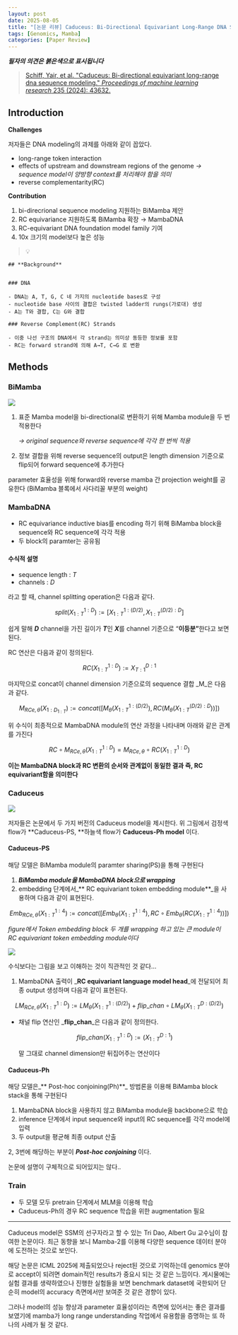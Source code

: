 ```yaml
---
layout: post
date: 2025-08-05
title: "[논문 리뷰] Caduceus: Bi-Directional Equivariant Long-Range DNA Sequence Modeling"
tags: [Genomics, Mamba]
categories: [Paper Review]
---
```


<span class="notion-red">_**필자의 의견은 붉은색으로 표시됩니다**_</span>


> [Schiff, Yair, et al. "Caduceus: Bi-directional equivariant long-range dna sequence modeling." ](https://pmc.ncbi.nlm.nih.gov/articles/PMC12189541/)[_Proceedings of machine learning research_](https://pmc.ncbi.nlm.nih.gov/articles/PMC12189541/)[ 235 (2024): 43632.](https://pmc.ncbi.nlm.nih.gov/articles/PMC12189541/)



## Introduction


**Challenges**


저자들은 DNA modeling의 과제를 아래와 같이 꼽았다.

- long-range token interaction
- effects of upstream and downstream regions of the genome 
_→ sequence model이 양방향 context를 처리해야 함을 의미_
- reverse complementarity(RC)

**Contribution**

1. bi-direcrional sequence modeling 지원하는 BiMamba 제안
1. RC equivariance 지원하도록 BiMamba 확장 → MambaDNA
1. RC-equivariant DNA foundation model family 기여
1. 10x 크기의 model보다 높은 성능

> 💡 


	## **Background**


	### DNA

	- DNA는 A, T, G, C 네 가지의 nucleotide bases로 구성
	- nucleotide base 사이의 결합은 twisted ladder의 rungs(가로대) 생성
	- A는 T와 결합, C는 G와 결합

	### Reverse Complement(RC) Strands

	- 이중 나선 구조의 DNA에서 각 strand는 의미상 동등한 정보를 포함
	- RC는 forward strand에 의해 A→T, C→G 로 변환


## Methods



### BiMamba


![](https://prod-files-secure.s3.us-west-2.amazonaws.com/542b861c-36a8-4051-84e5-8804b6728dba/2c247d59-7815-4980-99f0-8f0d21f445a7/image.png?X-Amz-Algorithm=AWS4-HMAC-SHA256&X-Amz-Content-Sha256=UNSIGNED-PAYLOAD&X-Amz-Credential=ASIAZI2LB466YRZZKT7L%2F20250921%2Fus-west-2%2Fs3%2Faws4_request&X-Amz-Date=20250921T200112Z&X-Amz-Expires=3600&X-Amz-Security-Token=IQoJb3JpZ2luX2VjEJL%2F%2F%2F%2F%2F%2F%2F%2F%2F%2FwEaCXVzLXdlc3QtMiJGMEQCIAgh2MeFtxsKZMTYmcsJROQ84%2FEtCELD3TPvVV5G6AiPAiAfBMyJQw40lYgTTdu0V%2FXVQzpYA3o72h7K%2FvRz%2F5SdxSr%2FAwgaEAAaDDYzNzQyMzE4MzgwNSIM2wIt9r8hwkQchirbKtwD4qVV8KRJVhfMqWXcaZ4iPkpgU9DAP7XvlocKChTn86by9EUUbHA3eeF2DpqoXcazpmsrNUOyrFtV09PT9dhDRK7VJtfxPo5qsSNu2hFoRZ8THP0x8SWpFgbwI6XPwKH1NKtsX6SQtcYiDNudZZtDw8yxikPuDkA8%2Bdf2e6rc%2F4eP0RZ6H6VmB9IEItc2YYFyt3i3vpWcuNdlZ3S%2BgZYcAEZG0uWjrOol0Psb7rBdVXndT9LHWEUVDLbBm1Bd4WBSmFszuU0t%2FVyCD%2B9ehgLmMDj3sQBSr7hVillx9fi7%2BLxZBs1oISwh7YkvfOzFEvxNN%2Fha2nDGwkW3cQlRhkr2CoVeJvLzfjLT8v3KiJuHjEgLurh6EBGQNW61rXprU%2F0a%2FUw7qiGxS2pqZf35J1VDuRf7pFIGIGCjaS9SexkKnT5qC50cTDjhI9shj4dj7ZRsNL5SqojFonk3sT4%2FKvxaCSBd1x%2FlED8v9QmPDUN7JBGRQSTRsKzkEiMbXd0%2Br%2Bwi1iUxoh8LkPzo3Ap%2FcaZs1rTGk%2FuXNoIgN2GafXCW4T6qkVA4F99%2BcwwtvGc8gIx7wHNK5VK6ENSMP9Y%2BSykjvG3uxPiloL1RD7l1R9ELotLoXIFmezG41mhOzW0w6%2BnAxgY6pgE1oKm5Tw1Xhb%2BlA%2FLxEQLXhBIhbgAiy6iKeMUx%2BPayUOX9PMdft%2F09sgBwkc80OY2s3IQK4md%2BxZB%2F%2F1XZ%2BTEgFNLGv0s8gnvaqNTilc3D%2FGHcwR%2BEn6pCB8kpS7GRITJmomLtDfmNMEDWDpLvoOq7EEgQ1G1DhytD0SeottrJX7wPDlVtJOW9mjs%2B6NXUIGhvZUuArBmFR3O1ffkiNzrY9zruUvPm&X-Amz-Signature=403ec77fd7f2537a629ee80809258927fec806f2cf82b8b6e27c18d040627e3d&X-Amz-SignedHeaders=host&x-amz-checksum-mode=ENABLED&x-id=GetObject)

1. 표준 Mamba model을 bi-directional로 변환하기 위해 Mamba module을 두 번 적용한다

	_→ original sequence와 reverse sequence에 각각 한 번씩 적용_

1. 정보 결합을 위해 reverse sequence의 output은 length dimension 기준으로 flip되어 forward sequence에 추가한다

parameter 효율성을 위해 forward와 reverse mamba 간 projection weight를 공유한다 (BiMamba 블록에서 사다리꼴 부분의 weight)



### MambaDNA

- RC equivariance inductive bias를 encoding 하기 위해 BiMamba block을 sequence와 RC sequence에 각각 적용
- 두 block의 paramter는 공유됨


#### 수식적 설명

- sequence length : _T_
- channels : _D_

라고 할 때,  channel splitting operation은 다음과 같다.


$$
split(X^{1:D}_{1:T}):=[X^{1:(D/2)}_{1:T},X^{(D/2):D}_{1:T}]
$$


<span class="notion-red">쉽게 말해 </span><span class="notion-red">_**D**_</span><span class="notion-red"> channel을 가진 길이가 </span><span class="notion-red">_**T**_</span><span class="notion-red">인 </span><span class="notion-red">_**X**_</span><span class="notion-red">를 channel 기준으로 “</span><span class="notion-red">**이등분”**</span><span class="notion-red">한다고 보면 된다.</span>


RC 연산은 다음과 같이 정의된다.


$$
RC(X^{1:D}_{1:T}):=X^{D:1}_{T:1}
$$


마지막으로 concat이 channel dimension 기준으로의 sequence 결합 _M_은 다음과 같다.


$$
M_{RCe,\theta}(X_{1:D_{1:T}}):=concat([M_{\theta}(X^{1:(D/2)}_{1:T}),RC(M_{\theta}(X^{(D/2):D}_{1:T}))])
$$


위 수식이 최종적으로 MambaDNA module의 연산 과정을 나타내며 아래와 같은 관계를 가진다


$$
RC\circ M_{RCe,\theta}(X^{1:D}_{1:T}) = M_{RCe,\theta} \circ RC(X^{1:D}_{1:T})
$$


**이는 MambaDNA block과 RC 변환의 순서와 관계없이 동일한 결과 즉, RC equivariant함을 의미한다**



### Caduceus


![](https://prod-files-secure.s3.us-west-2.amazonaws.com/542b861c-36a8-4051-84e5-8804b6728dba/f94a60d7-8145-473b-aef9-7c68d3ec604a/image.png?X-Amz-Algorithm=AWS4-HMAC-SHA256&X-Amz-Content-Sha256=UNSIGNED-PAYLOAD&X-Amz-Credential=ASIAZI2LB466YRZZKT7L%2F20250921%2Fus-west-2%2Fs3%2Faws4_request&X-Amz-Date=20250921T200112Z&X-Amz-Expires=3600&X-Amz-Security-Token=IQoJb3JpZ2luX2VjEJL%2F%2F%2F%2F%2F%2F%2F%2F%2F%2FwEaCXVzLXdlc3QtMiJGMEQCIAgh2MeFtxsKZMTYmcsJROQ84%2FEtCELD3TPvVV5G6AiPAiAfBMyJQw40lYgTTdu0V%2FXVQzpYA3o72h7K%2FvRz%2F5SdxSr%2FAwgaEAAaDDYzNzQyMzE4MzgwNSIM2wIt9r8hwkQchirbKtwD4qVV8KRJVhfMqWXcaZ4iPkpgU9DAP7XvlocKChTn86by9EUUbHA3eeF2DpqoXcazpmsrNUOyrFtV09PT9dhDRK7VJtfxPo5qsSNu2hFoRZ8THP0x8SWpFgbwI6XPwKH1NKtsX6SQtcYiDNudZZtDw8yxikPuDkA8%2Bdf2e6rc%2F4eP0RZ6H6VmB9IEItc2YYFyt3i3vpWcuNdlZ3S%2BgZYcAEZG0uWjrOol0Psb7rBdVXndT9LHWEUVDLbBm1Bd4WBSmFszuU0t%2FVyCD%2B9ehgLmMDj3sQBSr7hVillx9fi7%2BLxZBs1oISwh7YkvfOzFEvxNN%2Fha2nDGwkW3cQlRhkr2CoVeJvLzfjLT8v3KiJuHjEgLurh6EBGQNW61rXprU%2F0a%2FUw7qiGxS2pqZf35J1VDuRf7pFIGIGCjaS9SexkKnT5qC50cTDjhI9shj4dj7ZRsNL5SqojFonk3sT4%2FKvxaCSBd1x%2FlED8v9QmPDUN7JBGRQSTRsKzkEiMbXd0%2Br%2Bwi1iUxoh8LkPzo3Ap%2FcaZs1rTGk%2FuXNoIgN2GafXCW4T6qkVA4F99%2BcwwtvGc8gIx7wHNK5VK6ENSMP9Y%2BSykjvG3uxPiloL1RD7l1R9ELotLoXIFmezG41mhOzW0w6%2BnAxgY6pgE1oKm5Tw1Xhb%2BlA%2FLxEQLXhBIhbgAiy6iKeMUx%2BPayUOX9PMdft%2F09sgBwkc80OY2s3IQK4md%2BxZB%2F%2F1XZ%2BTEgFNLGv0s8gnvaqNTilc3D%2FGHcwR%2BEn6pCB8kpS7GRITJmomLtDfmNMEDWDpLvoOq7EEgQ1G1DhytD0SeottrJX7wPDlVtJOW9mjs%2B6NXUIGhvZUuArBmFR3O1ffkiNzrY9zruUvPm&X-Amz-Signature=90c0db33edf10beb9c8f59f88ff7dc5f905de1d74194d991db44ffb480330ac1&X-Amz-SignedHeaders=host&x-amz-checksum-mode=ENABLED&x-id=GetObject)


저자들은 논문에서 두 가지 버전의 Caduceus model을 제시한다. 위 그림에서 검정색 flow가 **Caduceus-PS, **하늘색 flow가 **Caduceus-Ph model** 이다.



#### Caduceus-PS


해당 모델은 BiMamba module의 paramter sharing(PS)을 통해 구현된다

1. _**BiMamba module을 MambaDNA block으로 wrapping**_
1. embedding 단계에서_** RC equivariant token embedding module**_을 사용하며 다음과 같이 표현된다.

$$
Emb_{RCe,\theta}(X^{1:4}_{1:T}):=concat([Emb_{\theta}(X^{1:4}_{1:T}),RC \circ Emb_{\theta}(RC(X^{1:4}_{1:T}))])
$$


_figure에서 Token embedding block 두 개를 wrapping 하고 있는 큰 module이 RC equivariant token embedding module이다_


![](https://prod-files-secure.s3.us-west-2.amazonaws.com/542b861c-36a8-4051-84e5-8804b6728dba/b175e4da-71eb-4e91-8c23-a06dabe673c9/image.png?X-Amz-Algorithm=AWS4-HMAC-SHA256&X-Amz-Content-Sha256=UNSIGNED-PAYLOAD&X-Amz-Credential=ASIAZI2LB466YRZZKT7L%2F20250921%2Fus-west-2%2Fs3%2Faws4_request&X-Amz-Date=20250921T200112Z&X-Amz-Expires=3600&X-Amz-Security-Token=IQoJb3JpZ2luX2VjEJL%2F%2F%2F%2F%2F%2F%2F%2F%2F%2FwEaCXVzLXdlc3QtMiJGMEQCIAgh2MeFtxsKZMTYmcsJROQ84%2FEtCELD3TPvVV5G6AiPAiAfBMyJQw40lYgTTdu0V%2FXVQzpYA3o72h7K%2FvRz%2F5SdxSr%2FAwgaEAAaDDYzNzQyMzE4MzgwNSIM2wIt9r8hwkQchirbKtwD4qVV8KRJVhfMqWXcaZ4iPkpgU9DAP7XvlocKChTn86by9EUUbHA3eeF2DpqoXcazpmsrNUOyrFtV09PT9dhDRK7VJtfxPo5qsSNu2hFoRZ8THP0x8SWpFgbwI6XPwKH1NKtsX6SQtcYiDNudZZtDw8yxikPuDkA8%2Bdf2e6rc%2F4eP0RZ6H6VmB9IEItc2YYFyt3i3vpWcuNdlZ3S%2BgZYcAEZG0uWjrOol0Psb7rBdVXndT9LHWEUVDLbBm1Bd4WBSmFszuU0t%2FVyCD%2B9ehgLmMDj3sQBSr7hVillx9fi7%2BLxZBs1oISwh7YkvfOzFEvxNN%2Fha2nDGwkW3cQlRhkr2CoVeJvLzfjLT8v3KiJuHjEgLurh6EBGQNW61rXprU%2F0a%2FUw7qiGxS2pqZf35J1VDuRf7pFIGIGCjaS9SexkKnT5qC50cTDjhI9shj4dj7ZRsNL5SqojFonk3sT4%2FKvxaCSBd1x%2FlED8v9QmPDUN7JBGRQSTRsKzkEiMbXd0%2Br%2Bwi1iUxoh8LkPzo3Ap%2FcaZs1rTGk%2FuXNoIgN2GafXCW4T6qkVA4F99%2BcwwtvGc8gIx7wHNK5VK6ENSMP9Y%2BSykjvG3uxPiloL1RD7l1R9ELotLoXIFmezG41mhOzW0w6%2BnAxgY6pgE1oKm5Tw1Xhb%2BlA%2FLxEQLXhBIhbgAiy6iKeMUx%2BPayUOX9PMdft%2F09sgBwkc80OY2s3IQK4md%2BxZB%2F%2F1XZ%2BTEgFNLGv0s8gnvaqNTilc3D%2FGHcwR%2BEn6pCB8kpS7GRITJmomLtDfmNMEDWDpLvoOq7EEgQ1G1DhytD0SeottrJX7wPDlVtJOW9mjs%2B6NXUIGhvZUuArBmFR3O1ffkiNzrY9zruUvPm&X-Amz-Signature=a1ac1a17a68d673978af27ca9dd4c33dfbe81db8f10923381a99cef2fc5bdb10&X-Amz-SignedHeaders=host&x-amz-checksum-mode=ENABLED&x-id=GetObject)


<span class="notion-red">수식보다는 그림을 보고 이해하는 것이 직관적인 것 같다…</span>

1. MambaDNA 출력이 _**RC equivariant language model head**_에 전달되어 최종 output 생성하며 다음과 같이 표현된다.

$$
LM_{RCe,\theta}(X^{1:D}_{1:T}):= LM_{\theta}(X^{1:(D/2)}_{1:T})+flip\_chan\circ LM_{\theta}(X^{D:(D/2)}_{1:T})
$$

- 채널 flip 연산인 _**flip\_chan**_은 다음과 같이 정의한다.

	$$
	flip\_chan(X^{1:D}_{1:T}):=(X^{D:1}_{1:T})
	$$


	말 그대로 channel dimension만 뒤집어주는 연산이다



#### Caduceus-Ph


해당 모델은_** Post-hoc conjoining(Ph)**_ 방법론을 이용해 BiMamba block stack을 통해 구현된다

1. MambaDNA block을 사용하지 않고 BiMamba module을 backbone으로 학습
1. inference 단계에서 input sequence와 input의 RC sequence를 각각 model에 입력
1. 두 output을 평균해 최종 output 산출

2, 3번에 해당하는 부분이 _**Post-hoc conjoining**_ 이다.


<span class="notion-red">논문에 설명이 구체적으로 되어있지는 않다..</span>



### Train

- 두 모델 모두 pretrain 단계에서 MLM을 이용해 학습
- Caduceus-Ph의 경우 RC sequence 학습을 위한 augmentation 필요

---


<span class="notion-red">Caduceus model은 SSM의 선구자라고 할 수 있는 Tri Dao, Albert Gu 교수님이 참여한 논문이다. 최근 동향을 보니 Mamba-2를 이용해 다양한 sequence 데이터 분야에 도전하는 것으로 보인다.</span>


<span class="notion-red">해당 논문은 ICML 2025에 제출되었으나 reject된 것으로 기억하는데 genomics 분야로 accept이 되려면 domain적인 results가 중요시 되는 것 같은 느낌이다. 게시물에는 실험 결과를 생략하였으나 진행한 실험들을 보면 benchmark dataset에 국한되어 단순히 model의 accuracy 측면에서만 보여준 것 같은 경향이 있다.</span>


<span class="notion-red">그러나 model의 성능 향상과 parameter 효율성이라는 측면에 있어서는 좋은 결과를 보였기에 mamba가 long range understanding 작업에서 유용함을 증명하는 또 하나의 사례가 될 것 같다.</span>

